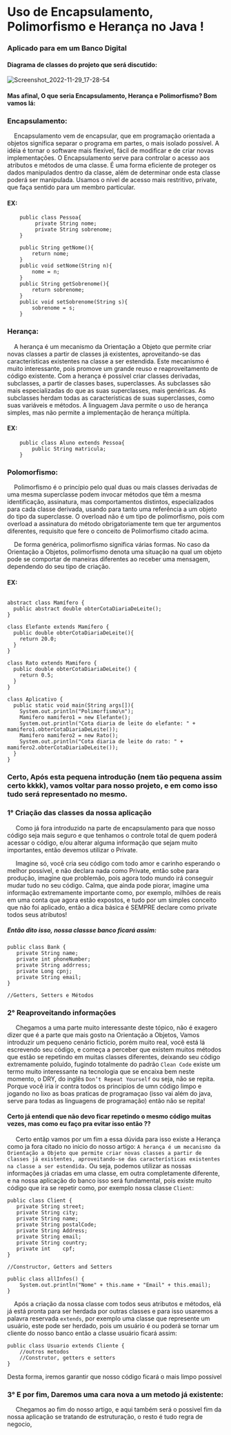 # Uso de Encapsulamento, Polimorfismo e Herança no Java  !

### Aplicado para em um Banco Digital

#### Diagrama de classes do projeto que será discutido:

![Screenshot_2022-11-29_17-28-54](https://user-images.githubusercontent.com/82295321/204643696-7659e405-f077-4d2a-810d-7b7205ca037b.png)

#### Mas afinal, O que seria Encapsulamento, Herança e Polimorfismo? Bom vamos lá:

### Encapsulamento:

&nbsp;&nbsp;&nbsp; Encapsulamento vem de encapsular, que em programação orientada a objetos significa separar o
programa em partes, o mais
isolado possível. A idéia é tornar o software mais flexível, fácil de modificar e de criar novas implementações. O
Encapsulamento serve para controlar o acesso aos atributos e métodos de uma classe. É uma forma eficiente de proteger
os
dados manipulados dentro da classe, além de determinar onde esta classe poderá ser manipulada. Usamos o nível de
acesso
mais restritivo, private, que faça sentido para um membro particular.

#### EX:

```
    public class Pessoa{ 
         private String nome;
         private String sobrenome;
    }
    
    public String getNome(){
        return nome;
    }
    public void setNome(String n){
        nome = n;
    }
    public String getSobrenome(){
        return sobrenome;
    }
    public void setSobrenome(String s){
        sobrenome = s;
    }
 ```

### Herança:

&nbsp;&nbsp;&nbsp; A herança é um mecanismo da Orientação a Objeto que permite criar novas classes a partir de classes
já existentes,
aproveitando-se das características existentes na classe a ser estendida. Este mecanismo é muito interessante, pois
promove um grande reuso e reaproveitamento de código existente. Com a herança é possível criar classes derivadas,
subclasses, a partir de classes bases, superclasses. As subclasses são mais especializadas do que as suas superclasses,
mais genéricas. As subclasses herdam todas as características de suas superclasses, como suas variáveis e métodos. A
linguagem Java permite o uso de herança simples, mas não permite a implementação de herança múltipla.

#### EX:

```
    public class Aluno extends Pessoa{
        public String matricula;
    }
```

### Polomorfismo:

&nbsp;&nbsp;&nbsp; Polimorfismo é o princípio pelo qual duas ou mais classes derivadas de uma mesma superclasse podem
invocar métodos que
têm a mesma identificação, assinatura, mas comportamentos distintos, especializados para cada classe derivada, usando
para tanto uma referência a um objeto do tipo da superclasse. O overload não é um tipo de polimorfismo, pois com
overload a assinatura do método obrigatoriamente tem que ter argumentos diferentes, requisito que fere o conceito de
Polimorfismo citado acima.

&nbsp;&nbsp;&nbsp; De forma genérica, polimorfismo significa várias formas. No caso da Orientação a Objetos,
polimorfismo denota uma
situação na qual um objeto pode se comportar de maneiras diferentes ao receber uma mensagem, dependendo do seu tipo de
criação.

#### EX:

```

abstract class Mamífero {
  public abstract double obterCotaDiariaDeLeite();
}

class Elefante extends Mamífero {
  public double obterCotaDiariaDeLeite(){
    return 20.0;
  }
}

class Rato extends Mamifero {
  public double obterCotaDiariaDeLeite() {
    return 0.5;
  }
}

class Aplicativo {
  public static void main(String args[]){
    System.out.println("Polimorfismo\n");
    Mamifero mamifero1 = new Elefante();
    System.out.println("Cota diaria de leite do elefante: " + mamifero1.obterCotaDiariaDeLeite());
    Mamifero mamifero2 = new Rato();
    System.out.println("Cota diaria de leite do rato: " + mamifero2.obterCotaDiariaDeLeite());
  }
}
```

### Certo, Após esta pequena introdução (nem tão pequena assim certo kkkk), vamos voltar para nosso projeto, e em como isso tudo será representado no mesmo.

### 1° Criação das classes da nossa aplicação

&nbsp;&nbsp;&nbsp;&nbsp; Como já fora introduzido na parte de encapsulamento para que nosso código seja mais seguro e
que tenhamos o controle total de quem poderá acessar o código, e/ou alterar alguma informação que sejam muito
importantes, então devemos utilizar o Private.

&nbsp;&nbsp;&nbsp;&nbsp; Imagine só, você cria seu código com todo amor e carinho esperando o melhor possível, e não
declara nada como Private, então sobe para produção, imagine que problemão, pois agora todo mundo irá conseguir mudar
tudo no seu código. Calma, que ainda pode piorar, imagine uma informação extremamente importante como, por exemplo,
milhões de reais em uma conta que agora estão expostos, e tudo por um simples conceito que não foi aplicado, então a
dica básica é SEMPRE declare como private todos seus atributos!

##### Então dito isso, nossa classse banco ficará assim:

``` 
public class Bank {
   private String name;
   private int phoneNumber;
   private String addrress;
   private Long cpnj;
   private String email;
}

//Getters, Setters e Métodos

```

### 2° Reaproveitando informações

&nbsp;&nbsp;&nbsp;&nbsp; Chegamos a uma parte muito interessante deste tópico, não é exagero dizer que é a parte que
mais gosto na Orientação a Objetos, Vamos introduzir um pequeno cenário ficticio, porém muito real, você está lá
escrevendo seu código, e começa a perceber que existem muitos métodos que estão se repetindo em muitas classes
diferentes, deixando seu código extremamente poluído, fugindo totalmente do padrão `Clean Code` existe um termo muito
interessante na tecnologia que se encaixa bem neste momento, o DRY, do inglês `Don’t Repeat Yourself` ou seja, não se
repita. Porque você iria ir contra todos os principios de umn código limpo e jogando no lixo as boas praticas de
programaçao (isso vai além do java, serve para todas as linguagens de programação) então não se repita!

#### Certo já entendi que não devo ficar repetindo o mesmo código muitas vezes, mas como eu faço pra evitar isso então ??

&nbsp;&nbsp;&nbsp;&nbsp; Certo entãp vamos por um fim a essa dúvida para isso existe a Herança como ja fora citado no
inicio do nosso
artigo: `A herança é um mecanismo da Orientação a Objeto que permite criar novas classes a partir de classes já existentes, aproveitando-se das características existentes na classe a ser estendida.`
Ou seja, podemos utilizar as nossas informações já criadas em uma classe, em outra completamente diferente, e na nossa
aplicação do banco isso será fundamental, pois existe muito código que ira se repetir como, por exemplo nossa
classe `Client`:

```  
public class Client {
   private String street;
   private String city;
   private String name;
   private String postalCode;
   private String Address;
   private String email;
   private String country;
   private int    cpf;
}

//Constructor, Getters and Setters

public class allInfos() {
    System.out.println("Nome" + this.name + "Email" + this.email);
}

```
&nbsp;&nbsp;&nbsp;&nbsp;Após a criação da nossa classe com todos seus atributos e métodos, elá já está pronta para ser herdada por outras classes e para isso usaremos a palavra reservada `extends`, por exemplo uma classe que represente um usuário, este pode ser herdado, pois um usuário é ou poderá se tornar um cliente do nosso banco então a classe usuário ficará assim:

```
public class Usuario extends Cliente {
    //outros metodos
    //Construtor, getters e setters
} 

```

Desta forma, iremos garantir que nosso código ficará o mais limpo possivel 

### 3° E por fim, Daremos uma cara nova a um metodo já existente:

&nbsp;&nbsp;&nbsp;&nbsp; Chegamos ao fim do nosso artigo, e aqui também será o possivel fim da nossa aplicação se tratando de estruturação, o resto é tudo regra de negocio, 